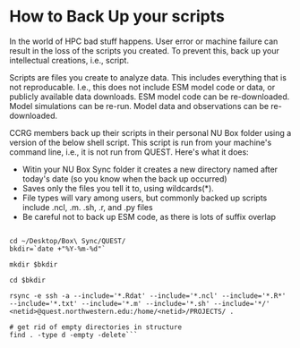 # How to Back Up your scripts

In the world of HPC bad stuff happens. User error or machine failure can result in the loss of the scripts you created. To prevent this, back up your intellectual creations, i.e., script. 

Scripts are files you create to analyze data. This includes everything that is not reproducable. I.e., this does not include ESM model code or data, or publicly available data downloads. ESM model code can be re-downloaded. Model simulations can be re-run. Model data and observations can be re-downloaded.  

CCRG members back up their scripts in their personal NU Box folder using a version of the below shell script. This script is run from your machine's command line, i.e., it is not run from QUEST. Here's what it does:

* Witin your NU Box Sync folder it creates a new directory named after today's date (so you know when the back up occurred)
* Saves only the files you tell it to, using wildcards(*). 
* File types will vary among users, but commonly backed up scripts include .ncl, .m. .sh, .r, and .py files
* Be careful not to back up ESM code, as there is lots of suffix overlap 

```#!/bin/sh

cd ~/Desktop/Box\ Sync/QUEST/    
bkdir=`date +"%Y-%m-%d"`

mkdir $bkdir

cd $bkdir

rsync -e ssh -a --include='*.Rdat' --include='*.ncl' --include='*.R*' --include='*.txt' --include='*.m' --include='*.sh' --include='*/' <netid>@quest.northwestern.edu:/home/<netid>/PROJECTS/ .

# get rid of empty directories in structure
find . -type d -empty -delete```


